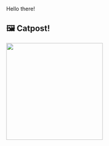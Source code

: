Hello there!



## 🖼️ Catpost!

<sub>
    <img src="https://cdn2.thecatapi.com/images/20o.jpg" height="256">
</sub>

